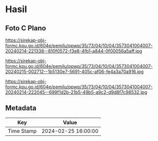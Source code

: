 # Hasil

## Foto C Plano

https://sirekap-obj-formc.kpu.go.id/604e/pemilu/ppwp/35/73/04/10/04/3573041004007-20240214-221338--810f0572-f3e8-4fb1-a844-0f00056a5aff.jpg

https://sirekap-obj-formc.kpu.go.id/604e/pemilu/ppwp/35/73/04/10/04/3573041004007-20240215-002712--1b5130e7-5691-405c-af06-fe4a3a70a916.jpg

https://sirekap-obj-formc.kpu.go.id/604e/pemilu/ppwp/35/73/04/10/04/3573041004007-20240214-222045--699f1d2b-21b5-49b5-a9c2-d9d8f7c98532.jpg


## Metadata

| Key        | Value               |
| ---------- | ------------------- |
| Time Stamp | 2024-02-25 16:00:00 |



